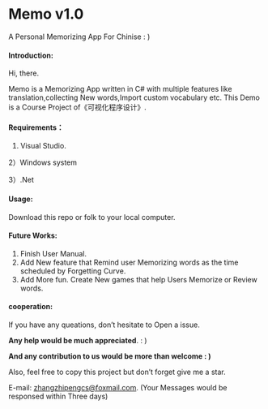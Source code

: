 # Memo v1.0

 A Personal Memorizing App For Chinise : )

#### Introduction:

Hi, there. 

Memo is a Memorizing App written in C#  with multiple features like translation,collecting New words,Import custom vocabulary etc. This Demo is a Course Project of《可视化程序设计》.

#### Requirements：

1) Visual Studio.

2）Windows system

3）.Net 



#### Usage:

Download this repo or folk to your local computer.



#### Future Works:

1. Finish User Manual.
2. Add New feature that Remind user Memorizing words as the time scheduled by Forgetting Curve.
3. Add More fun. Create New games that help Users Memorize or Review words.



#### cooperation:

If you have any queations, don’t hesitate to Open a issue. 

**Any help would be much appreciated**. : )

**And any contribution to us would be more than welcome : )**

Also, feel free to copy this project but don’t forget give me a star.

E-mail: [zhangzhipengcs@foxmail.com](mailto:zhangzhipengcs@foxmail.com). (Your Messages would be responsed within Three days)

